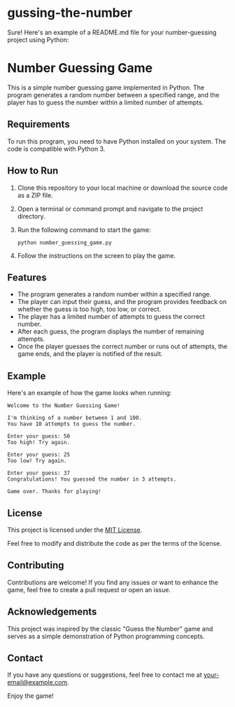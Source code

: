 # gussing-the-number
Sure! Here's an example of a README.md file for your number-guessing project using Python:

# Number Guessing Game

This is a simple number guessing game implemented in Python. The program generates a random number between a specified range, and the player has to guess the number within a limited number of attempts.

## Requirements

To run this program, you need to have Python installed on your system. The code is compatible with Python 3.

## How to Run

1. Clone this repository to your local machine or download the source code as a ZIP file.
2. Open a terminal or command prompt and navigate to the project directory.
3. Run the following command to start the game:

   ```
   python number_guessing_game.py
   ```

4. Follow the instructions on the screen to play the game.

## Features

- The program generates a random number within a specified range.
- The player can input their guess, and the program provides feedback on whether the guess is too high, too low, or correct.
- The player has a limited number of attempts to guess the correct number.
- After each guess, the program displays the number of remaining attempts.
- Once the player guesses the correct number or runs out of attempts, the game ends, and the player is notified of the result.

## Example

Here's an example of how the game looks when running:

```
Welcome to the Number Guessing Game!

I'm thinking of a number between 1 and 100.
You have 10 attempts to guess the number.

Enter your guess: 50
Too high! Try again.

Enter your guess: 25
Too low! Try again.

Enter your guess: 37
Congratulations! You guessed the number in 3 attempts.

Game over. Thanks for playing!
```

## License

This project is licensed under the [MIT License](LICENSE).

Feel free to modify and distribute the code as per the terms of the license.

## Contributing

Contributions are welcome! If you find any issues or want to enhance the game, feel free to create a pull request or open an issue.

## Acknowledgements

This project was inspired by the classic "Guess the Number" game and serves as a simple demonstration of Python programming concepts.

## Contact

If you have any questions or suggestions, feel free to contact me at [your-email@example.com](mailto:your-email@example.com).

Enjoy the game!
